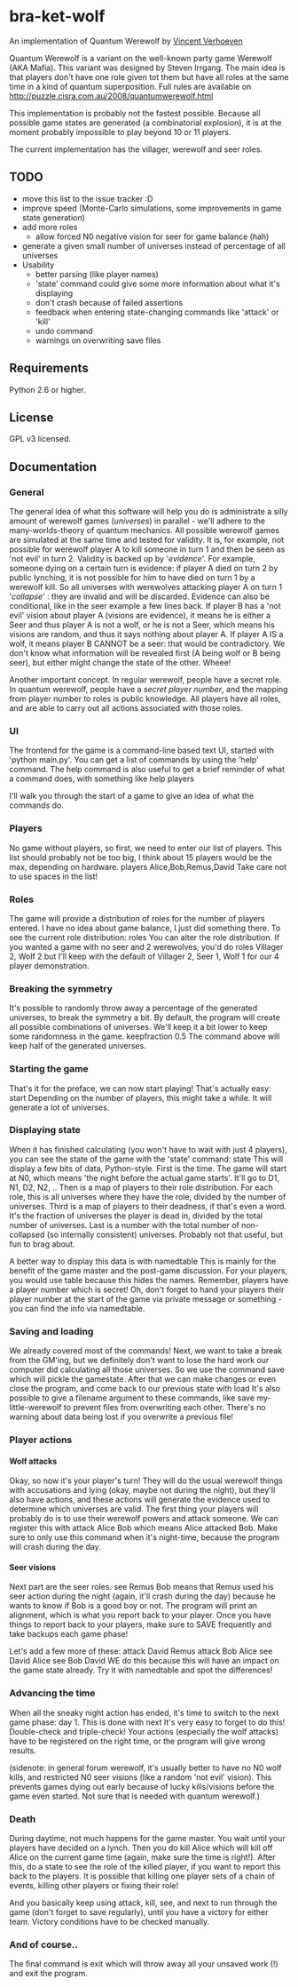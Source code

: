 # bra-ket-wolf

An implementation of Quantum Werewolf by [Vincent Verhoeven](verhoevenv@gmail.com)

Quantum Werewolf is a variant on the well-known party game Werewolf (AKA Mafia). This variant was designed by Steven Irrgang. The main idea is that players don't have one role given tot them but have all roles at the same time in a kind of quantum superposition. Full rules are available on http://puzzle.cisra.com.au/2008/quantumwerewolf.html

This implementation is probably not the fastest possible. Because all possible game states are generated (a combinatorial explosion), it is at the moment probably impossible to play beyond 10 or 11 players.

The current implementation has the villager, werewolf and seer roles.

## TODO
* move this list to the issue tracker :D
* improve speed (Monte-Carlo simulations, some improvements in game state generation)
* add more roles
  * allow forced N0 negative vision for seer for game balance (hah)
* generate a given small number of universes instead of percentage of all universes
* Usability
  * better parsing (like player names)
  * 'state' command could give some more information about what it's displaying
  * don't crash because of failed assertions
  * feedback when entering state-changing commands like 'attack' or 'kill'
  * undo command
  * warnings on overwriting save files

## Requirements
Python 2.6 or higher.

## License
GPL v3 licensed.

## Documentation
### General
The general idea of what this software will help you do is administrate a silly amount of werewolf games (_universes_) in parallel - we'll adhere to the many-worlds-theory of quantum mechanics. All possible werewolf games are simulated at the same time and tested for validity. It is, for example, not possible for werewolf player A to kill someone in turn 1 and then be seen as 'not evil' in turn 2. Validity is backed up by '_evidence_'. For example, someone dying on a certain turn is evidence: if player A died on turn 2 by public lynching, it is not possible for him to have died on turn 1 by a werewolf kill. So all universes with werewolves attacking player A on turn 1 '_collapse_' : they are invalid and will be discarded.
Evidence can also be conditional, like in the seer example a few lines back. If player B has a 'not evil' vision about player A (visions are evidence), it means he is either a Seer and thus player A is not a wolf, or he is not a Seer, which means his visions are random, and thus it says nothing about player A. If player A IS a wolf, it means player B CANNOT be a seer: that would be contradictory. We don't know what information will be revealed first (A being wolf or B being seer), but either might change the state of the other. Wheee!

Another important concept. In regular werewolf, people have a secret role. In quantum werewolf, people have a _secret player number_, and the mapping from player number to roles is public knowledge. All players have all roles, and are able to carry out all actions associated with those roles.

### UI
The frontend for the game is a command-line based text UI, started with 'python main.py'. You can get a list of commands by using the 'help' command. The help command is also useful to get a brief reminder of what a command does, with something like 
    help players

I'll walk you through the start of a game to give an idea of what the commands do.

### Players
No game without players, so first, we need to enter our list of players. This list should probably not be too big, I think about 15 players would be the max, depending on hardware.
    players Alice,Bob,Remus,David
Take care not to use spaces in the list!

### Roles
The game will provide a distribution of roles for the number of players entered. I have no idea about game balance, I just did something there. To see the current role distribution:
    roles
You can alter the role distribution. If you wanted a game with no seer and 2 werewolves, you'd do
    roles Villager 2, Wolf 2
but I'll keep with the default of Villager 2, Seer 1, Wolf 1 for our 4 player demonstration.

### Breaking the symmetry
It's possible to randomly throw away a percentage of the generated universes, to break the symmetry a bit. By default, the program will create all possible combinations of universes. We'll keep it a bit lower to keep some randomness in the game.
    keepfraction 0.5
The command above will keep half of the generated universes.

### Starting the game
That's it for the preface, we can now start playing! That's actually easy:
    start
Depending on the number of players, this might take a while. It will generate a lot of universes.

### Displaying state
When it has finished calculating (you won't have to wait with just 4 players), you can see the state of the game with the 'state' command:
    state
This will display a few bits of data, Python-style.
First is the time. The game will start at N0, which means 'the night before the actual game starts'. It'll go to D1, N1, D2, N2, ..
Then is a map of players to their role distribution. For each role, this is all universes where they have the role, divided by the number of universes.
Third is a map of players to their deadness, if that's even a word. It's the fraction of universes the player is dead in, divided by the total number of universes.
Last is a number with the total number of non-collapsed (so internally consistent) universes. Probably not that useful, but fun to brag about.

A better way to display this data is with
    namedtable
This is mainly for the benefit of the game master and the post-game discussion. For your players, you would use
    table
because this hides the names. Remember, players have a player number which is secret! Oh, don't forget to hand your players their player number at the start of the game via private message or something - you can find the info via namedtable.

### Saving and loading
We already covered most of the commands! Next, we want to take a break from the GM'ing, but we definitely don't want to lose the hard work our computer did calculating all those universes. So we use the command
    save
which will pickle the gamestate. After that we can make changes or even close the program, and come back to our previous state with
    load
It's also possible to give a filename argument to these commands, like
    save my-little-werewolf
to prevent files from overwriting each other. There's no warning about data being lost if you overwrite a previous file!

### Player actions
#### Wolf attacks
Okay, so now it's your player's turn! They will do the usual werewolf things with accusations and lying (okay, maybe not during the night), but they'll also have actions, and these actions will generate the evidence used to determine which universes are valid. The first thing your players will probably do is to use their werewolf powers and attack someone. We can register this with
    attack Alice Bob
which means Alice attacked Bob. Make sure to only use this command when it's night-time, because the program will crash during the day.

#### Seer visions
Next part are the seer roles.
    see Remus Bob
means that Remus used his seer action during the night (again, it'll crash during the day) because he wants to know if Bob is a good boy or not. The program will print an alignment, which is what you report back to your player. Once you have things to report back to your players, make sure to SAVE frequently and take backups each game phase!

Let's add a few more of these:
    attack David Remus
    attack Bob Alice
    see David Alice
    see Bob David
WE do this because this will have an impact on the game state already. Try it with
    namedtable
and spot the differences!

### Advancing the time
When all the sneaky night action has ended, it's time to switch to the next game phase: day 1. This is done with
    next
It's very easy to forget to do this! Double-check and triple-check! Your actions (especially the wolf attacks) have to be registered on the right time, or the program will give wrong results.

(sidenote: in general forum werewolf, it's usually better to have no N0 wolf kills, and restricted N0 seer visions (like a random 'not evil' vision). This prevents games dying out early because of lucky kills/visions before the game even started. Not sure that is needed with quantum werewolf.)

### Death
During daytime, not much happens for the game master. You wait until your players have decided on a lynch. Then you do
    kill Alice
which will kill off Alice on the current game time (again, make sure the time is right!). After this, do a
    state
to see the role of the killed player, if you want to report this back to the players. It is possible that killing one player sets of a chain of events, killing other players or fixing their role!

And you basically keep using attack, kill, see, and next to run through the game (don't forget to save regularly), until you have a victory for either team. Victory conditions have to be checked manually.

### And of course..
The final command is
    exit
which will throw away all your unsaved work (!) and exit the program.
